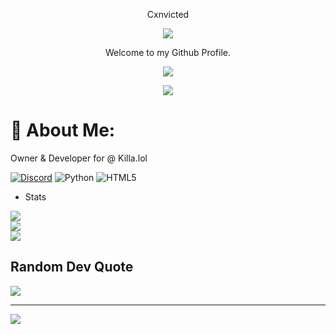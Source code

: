 <p align="center">
 Cxnvicted
<p align="center">
<img src="https://media.discordapp.net/attachments/813341662545313832/813343404507267092/pokemon_pixel.gif">
<p align="center">
    Welcome to my Github Profile.
<p align="center">  
 <img src="https://komarev.com/ghpvc/?username=cxnvicted&color=dark">
    <p align="center">
  <img src="https://api.discord-status.me/1075114795935744151"/>
</p>
<p align="center">

# 💫 About Me:
Owner & Developer for @ Killa.lol
 
 [![Discord](https://img.shields.io/badge/Discord-%237289DA.svg?logo=discord&logoColor=white)](https://discord.gg/jDWJQJkTJC) 
![Python](https://img.shields.io/badge/python-3670A0?style=flat&logo=python&logoColor=ffdd54) ![HTML5](https://img.shields.io/badge/html5-%23E34F26.svg?style=flat&logo=html5&logoColor=white)
- Stats
 
![](https://github-readme-stats.vercel.app/api?username=Cxnvicted&theme=dark&hide_border=false&include_all_commits=true&count_private=false)<br/>
![](https://github-readme-streak-stats.herokuapp.com/?user=Cxnvicted&theme=dark&hide_border=false)<br/>
![](https://github-readme-stats.vercel.app/api/top-langs/?username=Cxnvicted&theme=dark&hide_border=false&include_all_commits=true&count_private=false&layout=compact)
<!-- Proudly created with GPRM ( https://gprm.itsvg.in ) -->
## Random Dev Quote
![](https://quotes-github-readme.vercel.app/api?type=horizontal&theme=dark)

---
[![](https://visitcount.itsvg.in/api?id=Cxnvicted&icon=7&color=12)](https://visitcount.itsvg.in)
 
<!-- Proudly created with GPRM ( https://gprm.itsvg.in ) -->
